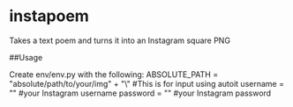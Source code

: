 # instapoem

Takes a text poem and turns it into an Instagram square PNG

##Usage

Create env/env.py with the following:
ABSOLUTE_PATH = "absolute/path/to/your/img" + "\\"	#This is for input using autoit
username = "" 	#your Instagram username
password = ""	#your Instagram password


